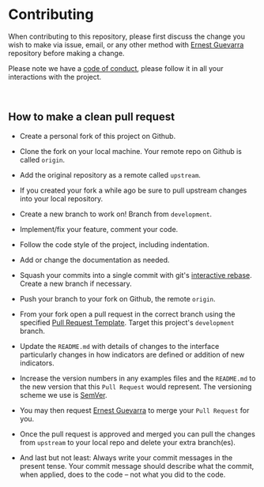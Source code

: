# Contributing

When contributing to this repository, please first discuss the change you wish to make via issue,
email, or any other method with [Ernest Guevarra](mailto:ernest@guevarra.io) repository before making a change. 

Please note we have a [code of conduct](https://github.com/katilingban/ppitables/blob/master/.github/CODE_OF_CONDUCT.md), please follow it in all your interactions with the project.

<br/>

## How to make a clean pull request

* Create a personal fork of this project on Github.

* Clone the fork on your local machine. Your remote repo on Github is called `origin`.

* Add the original repository as a remote called `upstream`.

* If you created your fork a while ago be sure to pull upstream changes into your local repository.

* Create a new branch to work on! Branch from `development`.

* Implement/fix your feature, comment your code.

* Follow the code style of the project, including indentation.

* Add or change the documentation as needed.

* Squash your commits into a single commit with git's [interactive rebase](https://help.github.com/articles/interactive-rebase). Create a new branch if necessary.

* Push your branch to your fork on Github, the remote `origin`.

* From your fork open a pull request in the correct branch using the specified [Pull Request Template](https://github.com/katilingban/ppitables/blob/master/.github/PULL_REQUEST_TEMPLATE.md). Target this project's `development` branch. 

* Update the `README.md` with details of changes to the interface particularly changes in how indicators are defined or addition of new indicators.

* Increase the version numbers in any examples files and the `README.md` to the new version that this `Pull Request` would represent. The versioning scheme we use is [SemVer](http://semver.org/).

* You may then request [Ernest Guevarra](mailto:ernest@guevarra.io) to merge your `Pull Request` for you.

* Once the pull request is approved and merged you can pull the changes from `upstream` to your local repo and delete
your extra branch(es).

* And last but not least: Always write your commit messages in the present tense. Your commit message should describe what the commit, when applied, does to the code – not what you did to the code.
